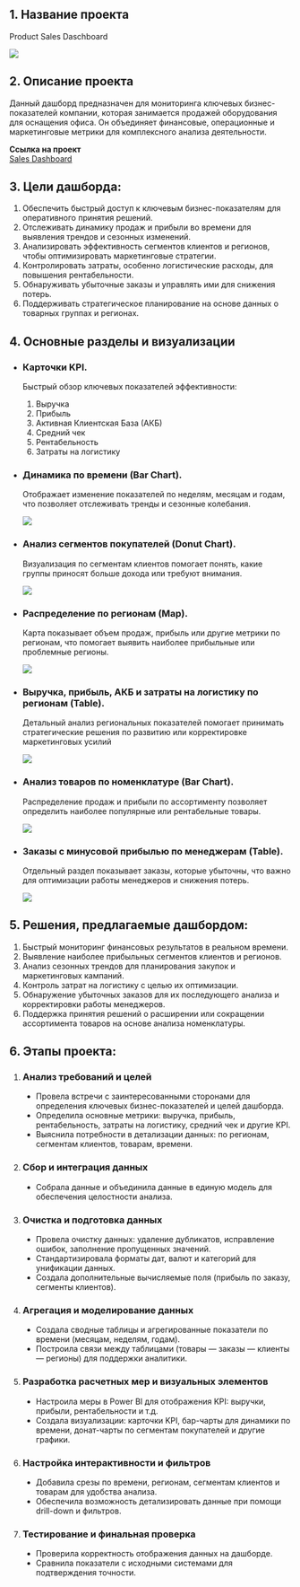 <h2>1. Название проекта</h2>
<p>Product Sales Daschboard</p>
<img src='product_sales_dashboard/Page.gif'>
<h2>2. Описание проекта</h2>
<p>Данный дашборд предназначен для мониторинга ключевых бизнес-показателей компании, которая занимается продажей оборудования для оснащения офиса. Он объединяет финансовые, операционные и маркетинговые метрики для комплексного анализа деятельности.</p>
<p>
  <strong>Ссылка на проект</strong>
  <br>
  <a href='Product_Sales_Dashboard.pbix'>Sales Dashboard</a>
</p>
<h2>3. Цели дашборда:</h2>
<ol>
  <li>Обеспечить быстрый доступ к ключевым бизнес-показателям для оперативного принятия решений.</li>
  <li>Отслеживать динамику продаж и прибыли во времени для выявления трендов и сезонных изменений.</li>
  <li>Анализировать эффективность сегментов клиентов и регионов, чтобы оптимизировать маркетинговые стратегии.</li>
  <li>Контролировать затраты, особенно логистические расходы, для повышения рентабельности.</li>
  <li>Обнаруживать убыточные заказы и управлять ими для снижения потерь.</li>
  <li>Поддерживать стратегическое планирование на основе данных о товарных группах и регионах.</li>
</ol>
<h2>4. Основные разделы и визуализации</h2>
<ul>
  <li>
    <h3>Карточки KPI.</h3>
    <p>Быстрый обзор ключевых показателей эффективности:</p>
      <ol>
        <li type='1'>Выручка</li>
        <li type='1'>Прибыль</li>
        <li type='1'>Активная Клиентская База (АКБ)</li>
        <li type='1'>Средний чек</li>
        <li type='1'>Рентабельность</li>
        <li type='1'>Затраты на логистику</li>
      </ol>
  </li>
  <li>
    <h3>Динамика по времени (Bar Chart).</h3>
    <p>Отображает изменение показателей по неделям, месяцам и годам, что позволяет отслеживать тренды и сезонные колебания.</p>
    <img src='product_sales_dashboard/Bar_Chart.gif'>
  </li>
  <li>
    <h3>Анализ сегментов покупателей (Donut Chart).</h3>
    <p>Визуализация по сегментам клиентов помогает понять, какие группы приносят больше дохода или требуют внимания.</p>
    <img src='product_sales_dashboard/Donut_Chart.gif'>
  </li>
  <li>
    <h3>Распределение по регионам (Map).</h3>
    <p>Карта показывает объем продаж, прибыль или другие метрики по регионам, что помогает выявить наиболее прибыльные или проблемные регионы.</p>
    <img src='product_sales_dashboard/Map.gif'>
  </li>
  <li>
    <h3>Выручка, прибыль, АКБ и затраты на логистику по регионам (Table).</h3>
    <p>Детальный анализ региональных показателей помогает принимать стратегические решения по развитию или корректировке маркетинговых усилий</p>
    <img src='product_sales_dashboard/Region.gif'>
  </li>
  <li>
    <h3>Анализ товаров по номенклатуре (Bar Chart).</h3>
    <p>Распределение продаж и прибыли по ассортименту позволяет определить наиболее популярные или рентабельные товары.</p>
    <img src='product_sales_dashboard/Nomenclature.gif'>
  </li>
  <li>
    <h3>Заказы с минусовой прибылью по менеджерам (Table).</h3>
    <p>Отдельный раздел показывает заказы, которые убыточны, что важно для оптимизации работы менеджеров и снижения потерь.</p>
    <img src='product_sales_dashboard/Managers.gif'>
  </li>
</ul>
<h2>5. Решения, предлагаемые дашбордом:</h2>
<ol>
  <li>Быстрый мониторинг финансовых результатов в реальном времени.</li>
  <li>Выявление наиболее прибыльных сегментов клиентов и регионов.</li>
  <li>Анализ сезонных трендов для планирования закупок и маркетинговых кампаний.</li>
  <li>Контроль затрат на логистику с целью их оптимизации.</li>
  <li>Обнаружение убыточных заказов для их последующего анализа и корректировки работы менеджеров.</li>
  <li>Поддержка принятия решений о расширении или сокращении ассортимента товаров на основе анализа номенклатуры.</li>
</ol>
<h2>6. Этапы проекта:</h2>
<ol>
  <li>
    <h3>Анализ требований и целей</h3>
    <ul>
      <li type='disc'>Провела встречи с заинтересованными сторонами для определения ключевых бизнес-показателей и целей дашборда.</li>
      <li type='disc'>Определила основные метрики: выручка, прибыль, рентабельность, затраты на логистику, средний чек и другие KPI.</li>
      <li type='disc'>Выяснила потребности в детализации данных: по регионам, сегментам клиентов, товарам, времени.</li>
    </ul>
  </li>
  <li>
    <h3>Сбор и интеграция данных</h3>
    <ul>
      <li type='disc'>Собрала данные и объединила данные в единую модель для обеспечения целостности анализа.</li>
    </ul>
  </li>
  <li>
    <h3>Очистка и подготовка данных</h3>
    <ul>
      <li type='disc'>Провела очистку данных: удаление дубликатов, исправление ошибок, заполнение пропущенных значений.</li>
      <li type='disc'>Стандартизировала форматы дат, валют и категорий для унификации данных.</li>
      <li type='disc'>Создала дополнительные вычисляемые поля (прибыль по заказу, сегменты клиентов).</li>
    </ul>
  </li>
  <li>
    <h3>Агрегация и моделирование данных</h3>
    <ul>
      <li type='disc'>Создала сводные таблицы и агрегированные показатели по времени (месяцам, неделям, годам).</li>
      <li type='disc'>Построила связи между таблицами (товары — заказы — клиенты — регионы) для поддержки аналитики.</li>
    </ul>
  </li>
  <li>
    <h3>Разработка расчетных мер и визуальных элементов</h3>
    <ul>
      <li type='disc'>Настроила меры в Power BI для отображения KPI: выручки, прибыли, рентабельности и т.д.</li>
      <li type='disc'>Создала визуализации: карточки KPI, бар-чарты для динамики по времени, донат-чарты по сегментам покупателей и другие графики.</li>
    </ul>
  </li>
  <li>
    <h3>Настройка интерактивности и фильтров</h3>
    <ul>
      <li type='disc'>Добавила срезы по времени, регионам, сегментам клиентов и товарам для удобства анализа.</li>
      <li type='disc'>Обеспечила возможность детализировать данные при помощи drill-down и фильтров.</li>
    </ul>
  </li>
  <li>
    <h3>Тестирование и финальная проверка</h3>
    <ul>
      <li type='disc'>Проверила корректность отображения данных на дашборде.</li>
      <li type='disc'>Сравнила показатели с исходными системами для подтверждения точности.</li>
    </ul>
  </li>
</ol>

